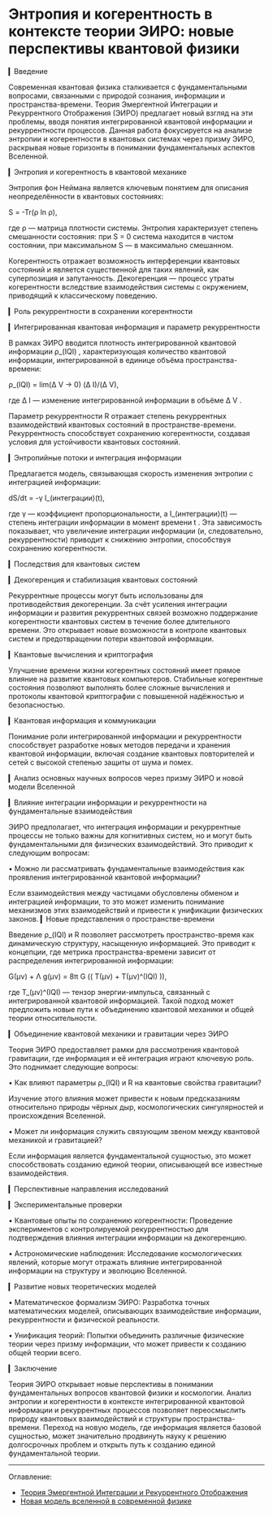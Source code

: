 # Энтропия и когерентность в контексте теории ЭИРО: новые перспективы квантовой физики

▎Введение

Современная квантовая физика сталкивается с фундаментальными вопросами, связанными с природой сознания, информации и пространства-времени. Теория Эмергентной Интеграции и Рекуррентного Отображения (ЭИРО) предлагает новый взгляд на эти проблемы, вводя понятия интегрированной квантовой информации и рекуррентности процессов. Данная работа фокусируется на анализе энтропии и когерентности в квантовых системах через призму ЭИРО, раскрывая новые горизонты в понимании фундаментальных аспектов Вселенной.

▎Энтропия и когерентность в квантовой механике

Энтропия фон Неймана является ключевым понятием для описания неопределённости в квантовых состояниях:

 S = -Tr(ρ ln ρ), 

где  ρ  — матрица плотности системы. Энтропия характеризует степень смешанности состояния: при  S = 0  система находится в чистом состоянии, при максимальном  S  — в максимально смешанном.

Когерентность отражает возможность интерференции квантовых состояний и является существенной для таких явлений, как суперпозиция и запутанность. Декогеренция — процесс утраты когерентности вследствие взаимодействия системы с окружением, приводящий к классическому поведению.

▎Роль рекуррентности в сохранении когерентности

▎Интегрированная квантовая информация и параметр рекуррентности

В рамках ЭИРО вводится плотность интегрированной квантовой информации  ρ_(IQI) , характеризующая количество квантовой информации, интегрированной в единице объёма пространства-времени:

 ρ_(IQI) = lim(Δ V → 0) (Δ I)/(Δ V), 

где  Δ I  — изменение интегрированной информации в объёме  Δ V .

Параметр рекуррентности  R  отражает степень рекуррентных взаимодействий квантовых состояний в пространстве-времени. Рекуррентность способствует сохранению когерентности, создавая условия для устойчивости квантовых состояний.

▎Энтропийные потоки и интеграция информации

Предлагается модель, связывающая скорость изменения энтропии с интеграцией информации:

 dS/dt = -γ I_(интеграции)(t), 

где  γ  — коэффициент пропорциональности, а  I_(интеграции)(t)  — степень интеграции информации в момент времени  t . Эта зависимость показывает, что увеличение интеграции информации (и, следовательно, рекуррентности) приводит к снижению энтропии, способствуя сохранению когерентности.

▎Последствия для квантовых систем

▎Декогеренция и стабилизация квантовых состояний

Рекуррентные процессы могут быть использованы для противодействия декогеренции. За счёт усиления интеграции информации и развития рекуррентных связей возможно поддержание когерентности квантовых систем в течение более длительного времени. Это открывает новые возможности в контроле квантовых систем и предотвращении потери квантовой информации.

▎Квантовые вычисления и криптография

Улучшение времени жизни когерентных состояний имеет прямое влияние на развитие квантовых компьютеров. Стабильные когерентные состояния позволяют выполнять более сложные вычисления и протоколы квантовой криптографии с повышенной надёжностью и безопасностью.

▎Квантовая информация и коммуникации

Понимание роли интегрированной информации и рекуррентности способствует разработке новых методов передачи и хранения квантовой информации, включая создание квантовых повторителей и сетей с высокой степенью защиты от шума и помех.

▎Анализ основных научных вопросов через призму ЭИРО и новой модели Вселенной

▎Влияние интеграции информации и рекуррентности на фундаментальные взаимодействия

ЭИРО предполагает, что интеграция информации и рекуррентные процессы не только важны для когнитивных систем, но и могут быть фундаментальными для физических взаимодействий. Это приводит к следующим вопросам:

• Можно ли рассматривать фундаментальные взаимодействия как проявления интегрированной квантовой информации?
  
  Если взаимодействия между частицами обусловлены обменом и интеграцией информации, то это может изменить понимание механизмов этих взаимодействий и привести к унификации физических законов.
▎Новые представления о пространстве-времени

Введение  ρ_(IQI)  и  R  позволяет рассмотреть пространство-время как динамическую структуру, насыщенную информацией. Это приводит к концепции, где метрика пространства-времени зависит от распределения интегрированной информации:

 G(μν) + Λ g(μν) = 8π G (( T(μν) + T(μν)^(IQI) )), 

где  T_(μν)^(IQI)  — тензор энергии-импульса, связанный с интегрированной квантовой информацией. Такой подход может предложить новые пути к объединению квантовой механики и общей теории относительности.

▎Объединение квантовой механики и гравитации через ЭИРО

Теория ЭИРО предоставляет рамки для рассмотрения квантовой гравитации, где информация и её интеграция играют ключевую роль. Это поднимает следующие вопросы:

• Как влияют параметры  ρ_(IQI)  и  R  на квантовые свойства гравитации?
  
  Изучение этого влияния может привести к новым предсказаниям относительно природы чёрных дыр, космологических сингулярностей и происхождения Вселенной.

• Может ли информация служить связующим звеном между квантовой механикой и гравитацией?
  
  Если информация является фундаментальной сущностью, это может способствовать созданию единой теории, описывающей все известные взаимодействия.

▎Перспективные направления исследований

▎Экспериментальные проверки

• Квантовые опыты по сохранению когерентности: Проведение экспериментов с контролируемой рекуррентностью для подтверждения влияния интеграции информации на декогеренцию.

  
• Астрономические наблюдения: Исследование космологических явлений, которые могут отражать влияние интегрированной информации на структуру и эволюцию Вселенной.

▎Развитие новых теоретических моделей

• Математическое формализм ЭИРО: Разработка точных математических моделей, описывающих взаимодействие информации, рекуррентности и физической реальности.

  
• Унификация теорий: Попытки объединить различные физические теории через призму информации, что может привести к созданию общей теории всего.

▎Заключение

Теория ЭИРО открывает новые перспективы в понимании фундаментальных вопросов квантовой физики и космологии. Анализ энтропии и когерентности в контексте интегрированной квантовой информации и рекуррентных процессов позволяет переосмыслить природу квантовых взаимодействий и структуры пространства-времени. Переход на новую модель, где информация является базовой сущностью, может значительно продвинуть науку к решению долгосрочных проблем и открыть путь к созданию единой фундаментальной теории.

---

Оглавление: 
- [Теория Эмергентной Интеграции и Рекуррентного Отображения](/README.md)
- [Новая модель вселенной в современной физике](/A-new-model-of-the-universe-in-modern-physics.md)
